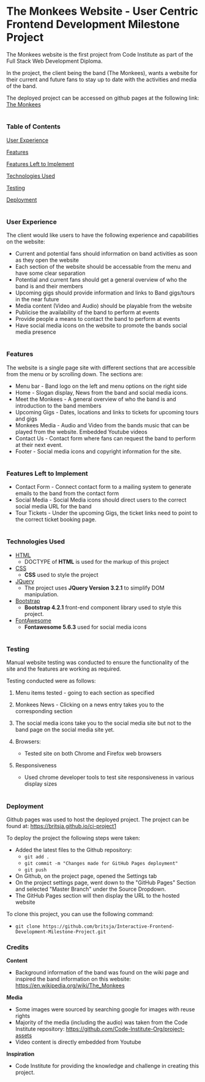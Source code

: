 
# The Monkees Website - User Centric Frontend Development Milestone Project  

The Monkees website is the first project from Code Institute as part of the Full Stack Web Development Diploma.

In the project, the client being the band (The Monkees), wants a website for their current and future fans to stay up to date with the activities and media of the band.

The deployed project can be accessed on github pages at the following link: <a href="https://britsja.github.io/ci-project1/">The Monkees</a>

#

### **Table of Contents**

[User Experience](#user-experience)

[Features](#features)

[Features Left to Implement](#features-left-to-implement)

[Technologies Used](#technologies-used)

[Testing](#testing)

[Deployment](#deployment)

#
 
### User Experience

The client would like users to have the following experience and capabilities on the website:
- Current and potential fans should information on band activities as soon as they open the website
- Each section of the website should be accessable from the menu and have some clear separation
- Potential and current fans should get a general overview of who the band is and their members
- Upcoming gigs should provide information and links to Band gigs/tours in the near future
- Media content (Video and Audio) should be playable from the website
- Publicise the availability of the band to perform at events 
- Provide people a means to contact the band to perform at events
- Have social media icons on the website to promote the bands social media presence

#

### Features

The website is a single page site with different sections that are accessible from the menu or by scrolling down. The sections are:

- Menu bar - Band logo on the left and menu options on the right side
- Home - Slogan display, News from the band and social media icons.
- Meet the Monkees - A general overview of who the band is and introduction to the band members
- Upcoming Gigs - Dates, locations and links to tickets for upcoming tours and gigs
- Monkees Media - Audio and Video from the bands music that can be played from the website. Embedded Youtube videos
- Contact Us - Contact form where fans can request the band to perform at their next event.
- Footer - Social media icons and copyright information for the site.
#

### Features Left to Implement

- Contact Form - Connect contact form to a mailing system to generate emails to the band from the contact form
- Social Media - Social Media icons should direct users to the correct social media URL for the band
- Tour Tickets - Under the upcoming Gigs, the ticket links need to point to the correct ticket booking page.

#

### Technologies Used

- [HTML](https://www.w3.org/html/)
    - DOCTYPE of **HTML** is used for the markup of this project
- [CSS](https://www.w3.org/Style/CSS/Overview.en.html)
    - **CSS** used to style the project
- [JQuery](https://jquery.com)
    - The project uses **JQuery Version 3.2.1** to simplify DOM manipulation.
- [Bootstrap](https://getbootstrap.com/)
    - **Bootstrap 4.2.1** front-end component library used to style this project.
- [FontAwesome](https://fontawesome.com/)
    - **Fontawesome 5.6.3** used for social media icons

#

### Testing

Manual website testing was conducted to ensure the functionality of the site and the features are working as required. 

Testing conducted were as follows:

1. Menu items tested - going to each section as specified
2. Monkees News - Clicking on a news entry takes you to the corresponding section
3. The social media icons take you to the social media site but not to the band page on the social media site yet.

3. Browsers:
    - Tested site on both Chrome and Firefox web browsers

4. Responsiveness
    - Used chrome developer tools to test site responsiveness in various display sizes

#

### Deployment

Github pages was used to host the deployed project.
The project can be found at: https://britsja.github.io/ci-project1

To deploy the project the following steps were taken:
- Added the latest files to the Github repository:
    - ```git add .```
    - ```git commit -m "Changes made for GitHub Pages deployment"```
    - ```git push```
- On Github, on the project page, opened the Settings tab
- On the project settings page, went down to the "GitHub Pages" Section and selected "Master Branch" under the Source Dropdown.
- The GitHub Pages section will then display the URL to the hosted website

To clone this project, you can use the following command:
- ```git clone https://github.com/britsja/Interactive-Frontend-Development-Milestone-Project.git```

### Credits

**Content**
- Background information of the band was found on the wiki page and inspired the band information on this website: https://en.wikipedia.org/wiki/The_Monkees

**Media** 
- Some images were sourced by searching google for images with reuse rights
- Majority of the media (including the audio) was taken from the Code Institute repository: https://github.com/Code-Institute-Org/project-assets
- Video content is directly embedded from Youtube 

**Inspiration**
- Code Institute for providing the knowledge and challenge in creating this project.